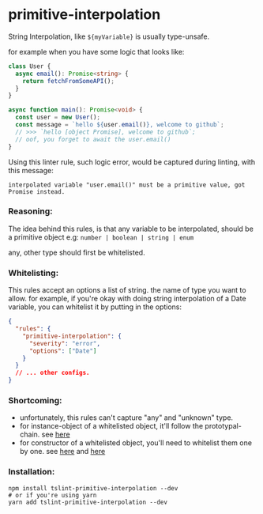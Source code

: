 # primitive-interpolation

String Interpolation, like `${myVariable}` is usually type-unsafe.

for example when you have some logic that looks like:
```typescript
class User {
  async email(): Promise<string> {
    return fetchFromSomeAPI();
  }
}

async function main(): Promise<void> {
  const user = new User();
  const message = `hello ${user.email()}, welcome to github`;
  // >>> `hello [object Promise], welcome to github`;
  // oof, you forget to await the user.email()
}
```

Using this linter rule, such logic error, would be captured during linting, with this message:
```text
interpolated variable "user.email()" must be a primitive value, got Promise instead.
```

### Reasoning:
The idea behind this rules, is that any variable to be interpolated, should be a primitive object
e.g: `number | boolean | string | enum`

any, other type should first be whitelisted.

### Whitelisting:
This rules accept an options a list of string.
the name of type you want to allow.
for example, if you're okay with doing string interpolation of a Date variable, you can whitelist it by putting in the options:
```json
{
  "rules": {
    "primitive-interpolation": {
      "severity": "error",
      "options": ["Date"]
    }
  }
  // ... other configs.
}
```

### Shortcoming:
- unfortunately, this rules can't capture "any" and "unknown" type.
- for instance-object of a whitelisted object, it'll follow the prototypal-chain. see [here](/src/primitiveInterpolationRule.spec.ts#L79)
- for constructor of a whitelisted object, you'll need to whitelist them one by one. see [here](/src/primitiveInterpolationRule.spec.ts#L100) and [here](/src/primitiveInterpolationRule.spec.ts#L105)

### Installation:
```shell
npm install tslint-primitive-interpolation --dev
# or if you're using yarn
yarn add tslint-primitive-interpolation --dev
```